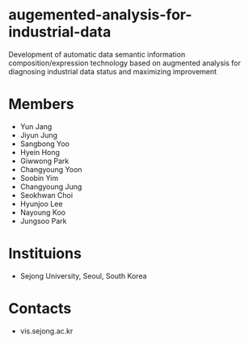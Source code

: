 # augemented-analysis-for-industrial-data
Development of automatic data semantic information composition/expression technology based on augmented analysis for diagnosing industrial data status and maximizing improvement

# Members
- Yun Jang
- Jiyun Jung
- Sangbong Yoo
- Hyein Hong
- Giwwong Park
- Changyoung Yoon
- Soobin Yim
- Changyoung Jung
- Seokhwan Choi
- Hyunjoo Lee
- Nayoung Koo
- Jungsoo Park

# Instituions
- Sejong University, Seoul, South Korea

# Contacts
- vis.sejong.ac.kr
